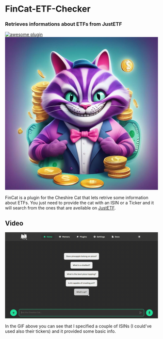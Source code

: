 # FinCat-ETF-Checker

### Retrieves informations about ETFs from JustETF

[![awesome plugin](https://custom-icon-badges.demolab.com/static/v1?label=&message=awesome+plugin&color=F4F4F5&style=for-the-badge&logo=cheshire_cat_black)](https://github.com/cheshire-cat-ai/awesome-plugins)
![FinCat](assets/FinCat.png)

FinCat is a plugin for the Cheshire Cat that lets retrive some information about ETFs. You just need to provide the cat with an ISIN or a Ticker and it will search from the ones that are aveilable on [JustETF](justetf.com).

## Video

![FinCat Demostration](assets/FinCat-Video-Demostration.gif)

In the GIF above you can see that I specified a couple of ISINs (I could've used also their tickers) and it provided some basic info.